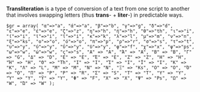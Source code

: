 **Transliteration** is a type of conversion of a text from one script to another that involves swapping letters (thus **trans**- + **liter**-) in predictable ways.  

`
	$gr = array(
		"α"=>"a", "ά"=>"a", "β"=>"b", "γ"=>"g", "δ"=>"d", "ε"=>"e", "έ"=>"e",
		"ζ"=>"z", "η"=>"h", "ή"=>"h", "θ"=>"th", "ι"=>"i", "ί"=>"i", "ϊ"=>"i",
		"ΐ"=>"i", "κ"=>"k", "λ"=>"l", "μ"=>"m", "ν"=>"n", "ξ"=>"ks", "ο"=>"o",
		"ό"=>"o", "π"=>"p", "ρ"=>"r", "σ"=>"s", "τ"=>"t", "υ"=>"y", "ύ"=>"y",
		"ΰ"=>"y", "ϋ"=>"y", "φ"=>"f", "χ"=>"x", "ψ"=>"ps", "ω"=>"w", "ώ"=>"w",
		"ς"=>"s", "Α" => "A", "Ά" => "A", "Β" => "B", "Γ" => "G", "Δ" => "D",
		"Ε" => "E", "Έ" => "E", "Ζ" => "Z", "Η" => "H", "Ή" => "H", "Θ" => "Th",
		"Ι" => "I", "Ί" => "I", "Ϊ" => "I", "Κ" => "K", "Λ" => "L", "Μ" => "M",
		"Ν" => "N", "Ξ" => "Ks", "Ο" => "O", "Ό" => "O", "Π" => "P", "Ρ" => "R",
		"Σ" => "S", "Τ" => "T", "Υ" => "Y", "Ύ" => "Y", "Ϋ" => "Y", "Φ" => "F",
		"Χ" => "X", "Ψ" => "Ps", "Ω" => "W", "Ώ" => "W"
	);
  `
